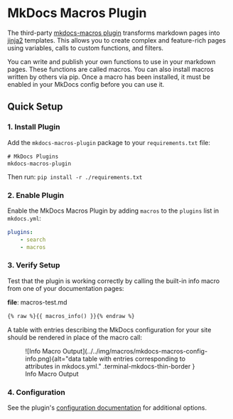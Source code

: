 # MkDocs Macros Plugin

The third-party [mkdocs-macros plugin] transforms markdown pages into [jinja2] templates.  This allows you to create complex and feature-rich pages using variables, calls to custom functions, and filters.  

You can write and publish your own functions to use in your markdown pages.  These functions are called macros.  You can also install macros written by others via pip.  Once a macro has been installed, it must be enabled in your MkDocs config before you can use it.

[mkdocs-macros plugin]: https://mkdocs-macros-plugin.readthedocs.io/en/latest/
[jinja2]: https://jinja.palletsprojects.com/en/3.1.x/intro/

## Quick Setup

### 1. Install Plugin
Add the `mkdocs-macros-plugin` package to your `requirements.txt` file:

```text
# MkDocs Plugins
mkdocs-macros-plugin
```

Then run:  `pip install -r ./requirements.txt`


### 2. Enable Plugin

Enable the MkDocs Macros Plugin by adding `macros` to the `plugins` list in `mkdocs.yml`:
```yaml
plugins:
    - search
    - macros
```


### 3. Verify Setup

Test that the plugin is working correctly by calling the built-in info macro from one of your documentation pages:  

**file**: macros-test.md  
```markdown
{% raw %}{{ macros_info() }}{% endraw %}
```  
A table with entries describing the MkDocs configuration for your site should be rendered in place of the macro call:

<section markdown>
<figure markdown>
![Info Macro Output](../../img/macros/mkdocs-macros-config-info.png){alt="data table with entries corresponding to attributes in mkdocs.yml." .terminal-mkdocs-thin-border }
<figcaption>Info Macro Output</figcaption>
</figure>
</section>


### 4. Configuration

See the plugin's [configuration documentation] for additional options.

[configuration documentation]: https://mkdocs-macros-plugin.readthedocs.io/en/latest/#configuration-of-the-plugin